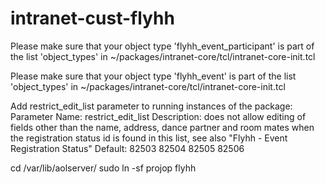 intranet-cust-flyhh
===================

Please make sure that your object type 'flyhh_event_participant' is part of the list 'object_types' in ~/packages/intranet-core/tcl/intranet-core-init.tcl

Please make sure that your object type 'flyhh_event' is part of the list 'object_types' in ~/packages/intranet-core/tcl/intranet-core-init.tcl

Add restrict_edit_list parameter to running instances of the package:
Parameter Name: restrict_edit_list
Description: does not allow editing of fields other than the name, address, dance partner and room mates when the registration status id is found in this list, see also "Flyhh - Event Registration Status"
Default: 82503 82504 82505 82506

cd /var/lib/aolserver/
sudo ln -sf projop flyhh
